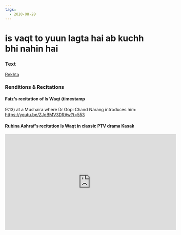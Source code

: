 ```yaml
---
tags:
  - 2020-08-28
---
```

# is vaqt to yuun lagta hai ab kuchh bhi nahin hai

### Text
[Rekhta](https://www.rekhta.org/nazms/is-vaqt-to-yuun-lagtaa-hai-faiz-ahmad-faiz-nazms?lang=ur)

### Renditions & Recitations

#### Faiz's recitation of Is Waqt (timestamp

9:13) at a Mushaira where Dr Gopi Chand Narang introduces him: https://youtu.be/ZJoBMV3DRAw?t=553

#### Rubina Ashraf's recitation Is Waqt in classic PTV drama Kasak

<iframe width="560" height="315" src="https://www.youtube.com/embed/yk5KInixLm8" title="YouTube video player" frameborder="0" allow="accelerometer; autoplay; clipboard-write; encrypted-media; gyroscope; picture-in-picture" allowfullscreen></iframe>

